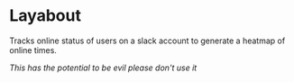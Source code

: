 # Layabout

Tracks online status of users on a slack account to generate a heatmap
of online times.

*This has the potential to be evil please don't use it*

